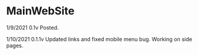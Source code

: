 # MainWebSite

1/9/2021 0.1v Posted.

1/10/2021 0.1.1v Updated links and fixed mobile menu bug. Working on side pages.
